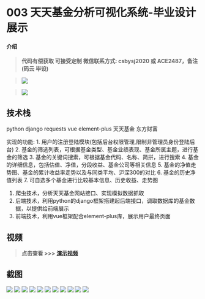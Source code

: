 # 003 天天基金分析可视化系统-毕业设计展示

#### 介绍

> **代码有偿获取 可接受定制 微信联系方式: csbysj2020 或 ACE2487，备注(码云 毕设)**

> ![](./qrcode2.jpg)

> ![](./qrcode.jpg)

## 技术栈

python django requests vue element-plus 天天基金 东方财富

实现的功能:
	1. 用户的注册登陆模块(包括后台权限管理,限制非管理员身份登陆后台)
	2. 基金的筛选列表，可根据基金类型、基金业绩表现、基金所属主题，进行基金的筛选
	3. 基金的关键词搜索，可根据基金代码、名称、简拼，进行搜索
	4. 基金的详细信息，包括估值、净值，分段收益、基金公司等相关信息
	5. 基金的净值走势图、基金的累计收益率走势以及与同类平均、沪深300的对比
	6. 基金的历史净值列表
	7. 可自选多个基金进行比较基本信息、历史收益、走势图

1. 爬虫技术，分析天天基金网站接口、实现模拟数据抓取
2. 后端技术，利用python的django框架搭建起后端接口，调取数据库的基金数据，以提供给前端展示
3. 前端技术，利用vue框架配合element-plus库，展示用户最终页面


## 视频

> **点击查看 \>\>\> [演示视频](https://www.bilibili.com/video/BV1xu411k7iH/)**

## 截图

![](./01.png)
![](./02.png)
![](./03.png)
![](./04.png)
![](./05.png)
![](./06.png)
![](./07.png)
![](./08.png)
![](./09.png)
![](./10.png)
![](./11.png)